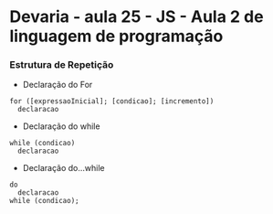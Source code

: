 # Devaria - aula 25 - JS - Aula 2 de linguagem de programação

### Estrutura de Repetição
- Declaração do For
```
for ([expressaoInicial]; [condicao]; [incremento])
  declaracao
```
- Declaração do while
```
while (condicao)
  declaracao

```
- Declaração do...while
```
do
  declaracao
while (condicao);

```

